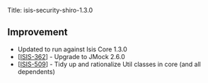 Title: isis-security-shiro-1.3.0
                              
<h2>        Improvement
</h2>
<ul>
<li>Updated to run against Isis Core 1.3.0
</li>
<li>[<a href='https://issues.apache.org/jira/browse/ISIS-362'>ISIS-362</a>] -         Upgrade to JMock 2.6.0
</li>
<li>[<a href='https://issues.apache.org/jira/browse/ISIS-509'>ISIS-509</a>] -         Tidy up and rationalize Util classes in core (and all dependents)
</li>
</ul>
    
                                            